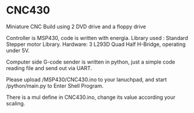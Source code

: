 CNC430
======
Miniature CNC Build using 2 DVD drive and a floppy drive

Controller is MSP430, code is written with energia.
Library used : Standard Stepper motor Library.
Hardware: 3 L293D Quad Half H-Bridge, operating under 5V.

Computer side G-code sender is written in python, just a simple code reading file and send out via UART.

Please upload /MSP430/CNC430.ino to your lanuchpad, and start /python/main.py to Enter Shell Program.

There is a mul define in CNC430.ino, change its value according your scaling.